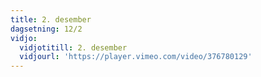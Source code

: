 ```yaml
---
title: 2. desember
dagsetning: 12/2
vidjo:
  vidjotitill: 2. desember
  vidjourl: 'https://player.vimeo.com/video/376780129'
---
```


